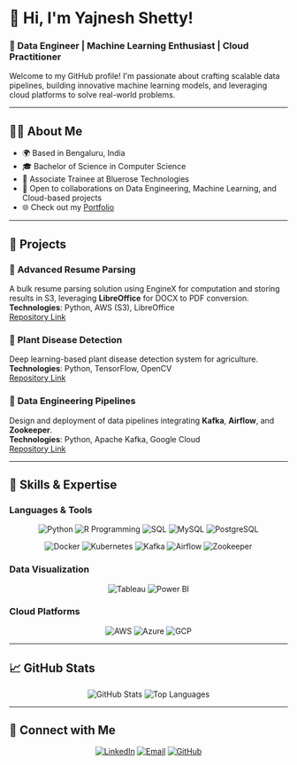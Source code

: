 # 👋 Hi, I'm Yajnesh Shetty!  
### 🌟 Data Engineer | Machine Learning Enthusiast | Cloud Practitioner  

Welcome to my GitHub profile! I'm passionate about crafting scalable data pipelines, building innovative machine learning models, and leveraging cloud platforms to solve real-world problems.  

---

## 🧑‍💻 About Me  
- 🌍 Based in Bengaluru, India  
- 🎓 Bachelor of Science in Computer Science  
- 💼 Associate Trainee at Bluerose Technologies  
- 🚀 Open to collaborations on Data Engineering, Machine Learning, and Cloud-based projects  
- 🌐 Check out my [Portfolio](https://github.com/yajneshshetty/yajneshshetty)  

---

## 🌟 Projects  
### 🔹 **Advanced Resume Parsing**  
A bulk resume parsing solution using EngineX for computation and storing results in S3, leveraging **LibreOffice** for DOCX to PDF conversion.  
**Technologies**: Python, AWS (S3), LibreOffice  
[Repository Link](https://github.com/yajneshshetty/yajneshshetty)  

### 🔹 **Plant Disease Detection**  
Deep learning-based plant disease detection system for agriculture.  
**Technologies**: Python, TensorFlow, OpenCV  
[Repository Link](https://github.com/yajneshshetty/yajneshshetty)  

### 🔹 **Data Engineering Pipelines**  
Design and deployment of data pipelines integrating **Kafka**, **Airflow**, and **Zookeeper**.  
**Technologies**: Python, Apache Kafka, Google Cloud  
[Repository Link](https://github.com/yajneshshetty/yajneshshetty)  

---

## 🚀 Skills & Expertise  

### **Languages & Tools**  
<p align="center">
  <img src="https://img.icons8.com/color/48/000000/python--v1.png" alt="Python" />
  <img src="https://img.icons8.com/ios-filled/50/007acc/r-programming.png" alt="R Programming" />
  <img src="https://img.icons8.com/external-flat-juicy-fish/64/000000/external-sql-coding-and-development-flat-flat-juicy-fish.png" alt="SQL" />
  <img src="https://img.icons8.com/ios-filled/50/000000/mysql-logo.png" alt="MySQL" />
  <img src="https://img.icons8.com/external-tal-revivo-shadow-tal-revivo/50/000000/external-postgresql-open-source-relational-database-management-system-logo-shadow-tal-revivo.png" alt="PostgreSQL" />
</p>

<p align="center">
  <img src="https://img.icons8.com/ios/50/000000/docker.png" alt="Docker" />
  <img src="https://img.icons8.com/color/48/000000/kubernetes.png" alt="Kubernetes" />
  <img src="https://img.icons8.com/color/48/000000/apache-kafka.png" alt="Kafka" />
  <img src="https://img.icons8.com/color/48/000000/airflow.png" alt="Airflow" />
  <img src="https://img.icons8.com/ios-filled/50/000000/zookeeper.png" alt="Zookeeper" />
</p>

### **Data Visualization**  
<p align="center">
  <img src="https://img.icons8.com/color/48/000000/tableau-software.png" alt="Tableau" />
  <img src="https://img.icons8.com/color/48/000000/microsoft-power-bi.png" alt="Power BI" />
</p>

### **Cloud Platforms**  
<p align="center">
  <img src="https://img.icons8.com/color/48/000000/amazon-web-services.png" alt="AWS" />
  <img src="https://img.icons8.com/fluency/48/000000/microsoft-azure.png" alt="Azure" />
  <img src="https://img.icons8.com/color/48/000000/google-cloud.png" alt="GCP" />
</p>

---

## 📈 GitHub Stats  

<p align="center">
  <img src="https://github-readme-stats.vercel.app/api?username=yajneshshetty&show_icons=true&theme=radical" alt="GitHub Stats" />
  <img src="https://github-readme-stats.vercel.app/api/top-langs/?username=yajneshshetty&layout=compact&theme=radical" alt="Top Languages" />
</p>

---

## 🤝 Connect with Me  

<p align="center">
  <a href="https://www.linkedin.com/in/yajneshshetty"><img src="https://img.icons8.com/fluency/48/000000/linkedin.png" alt="LinkedIn" /></a>
  <a href="mailto:yajnesh.shetty@example.com"><img src="https://img.icons8.com/fluency/48/000000/email-open.png" alt="Email" /></a>
  <a href="https://github.com/yajneshshetty/yajneshshetty"><img src="https://img.icons8.com/ios-glyphs/48/000000/github.png" alt="GitHub" /></a>
</p>
